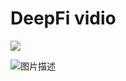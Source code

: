 # DeepFi vidio
[![](https://i.ytimg.com/vi/8zbCGqcSeP8/hqdefault.jpg)](https://youtu.be/8zbCGqcSeP8?si=K_TPObcTBMT-gYMz "")

![图片描述](https://github.com/AAIN111/DeepFi-vidio/blob/main/video.gif)

